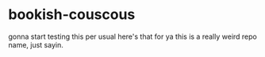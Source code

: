# bookish-couscous

gonna start testing this per usual
here's that for ya
this is a really weird repo name, just sayin.
